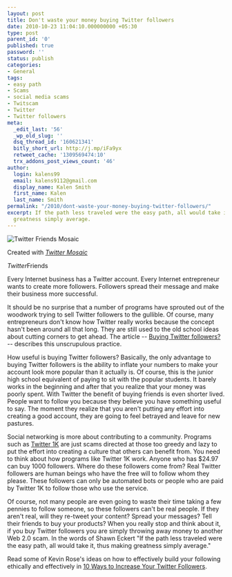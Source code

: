 ```yaml
---
layout: post
title: Don't waste your money buying Twitter followers
date: 2010-10-23 11:04:10.000000000 +05:30
type: post
parent_id: '0'
published: true
password: ''
status: publish
categories:
- General
tags:
- easy path
- Scams
- social media scams
- Twitscam
- Twitter
- Twitter followers
meta:
  _edit_last: '56'
  _wp_old_slug: ''
  dsq_thread_id: '160621341'
  bitly_short_url: http://j.mp/iFa9yx
  retweet_cache: '1309569474:10'
  trx_addons_post_views_count: '46'
author:
  login: kalens99
  email: kalens9112@gmail.com
  display_name: Kalen Smith
  first_name: Kalen
  last_name: Smith
permalink: "/2010/dont-waste-your-money-buying-twitter-followers/"
excerpt: If the path less traveled were the easy path, all would take it, thus making
  greatness simply average.
---
```

<div class="figure"><img src="/static/2010/10/twitter-friends-mosaic.jpg" alt="Twitter Friends Mosaic" />
<p class="credit"><abbr class="type">Created</abbr> with <cite><a href="http://sxoop.com/twitter/">Twitter Mosaic</a></cite></p>
<p class="caption"><em class="title">Twitter</em>Friends</p>
</div>

<p>Every Internet business has a Twitter account. Every Internet entrepreneur wants to create more followers. Followers spread their message and make their business more successful.</p>
<p>It should be no surprise that a number of programs have sprouted out of the woodwork trying to sell Twitter followers to the gullible. Of course, many entrepreneurs don't know how Twitter really works because the concept hasn't been around all that long. They are still used to the old school ideas about cutting corners to get ahead. The article -- <a href="http://www.businessweek.com/the_thread/blogspotting/archives/2009/11/buying_twitter.html">Buying Twitter followers?</a> -- describes this unscrupulous practice.</p>
<p>How useful is buying Twitter followers? Basically, the only advantage to buying Twitter followers is the ability to inflate your numbers to make your account look more popular than it actually is. Of course, this is the junior high school equivalent of paying to sit with the popular students. It barely works in the beginning and after that you realize that your money was poorly spent. With Twitter the benefit of buying friends is even shorter lived. People want to follow you because they believe you have something useful to say. The moment they realize that you aren't putting any effort into creating a good account, they are going to feel betrayed and leave for new pastures.</p>
<p>Social networking is more about contributing to a community. Programs such as <a href="http://twitter1k.com" rel="nofollow">Twitter 1K</a> are just scams directed at those too greedy and lazy to put the effort into creating a culture that others can benefit from. You need to think about how programs like Twitter 1K work. Anyone who has $24.97 can buy 1000 followers. Where do these followers come from? Real Twitter followers are human beings who have the free will to follow whom they please. These followers can only be automated bots or people who are paid by Twitter 1K to follow those who use the service.</p>
<p>Of course, not many people are even going to waste their time taking a few pennies to follow someone, so these followers can't be real people. If they aren't real, will they re-tweet your content? Spread your messages? Tell their friends to buy your products? When you really stop and think about it, if you buy Twitter followers you are simply throwing away money to another Web 2.0 scam. In the words of Shawn Eckert "If the path less traveled were the easy path, all would take it, thus making greatness simply average."</p>
<p>Read some of Kevin Rose's ideas on how to effectively build your following ethically and effectively in <a href="http://techcrunch.com/2009/01/25/kevin-rose-10-ways-to-increase-your-twitter-followers/">10 Ways to Increase Your Twitter Followers</a>.</p>
